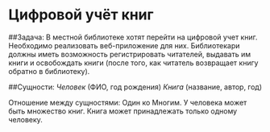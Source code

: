 # Цифровой учёт книг
##Задача:
В местной библиотеке хотят перейти на цифровой учет книг. Необходимо реализовать веб-приложение для них. Библиотекари
должны иметь возможность регистрировать читателей, выдавать им
книги и освобождать книги (после того, как читатель возвращает
книгу обратно в библиотеку).

##Сущности:
*Человек* (ФИО, год рождения)
*Книга* (название, автор, год)

Отношение между сущностями: Один ко Многим.
У человека может быть множество книг. Книга может принадлежать
только одному человеку.
